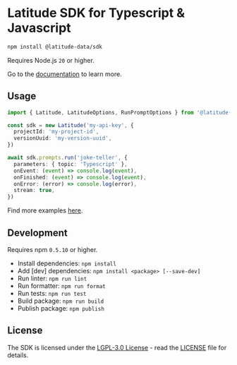 # Latitude SDK for Typescript & Javascript

```sh
npm install @latitude-data/sdk
```

Requires Node.js `20` or higher.

Go to the [documentation](https://docs.latitude.so/guides/sdk/typescript) to learn more.

## Usage

```typescript
import { Latitude, LatitudeOptions, RunPromptOptions } from '@latitude-data/sdk'

const sdk = new Latitude('my-api-key', {
  projectId: 'my-project-id',
  versionUuid: 'my-version-uuid',
})

await sdk.prompts.run('joke-teller', {
  parameters: { topic: 'Typescript' },
  onEvent: (event) => console.log(event),
  onFinished: (event) => console.log(event),
  onError: (error) => console.log(error),
  stream: true,
})
```

Find more examples [here](https://github.com/latitude-dev/latitude-llm/tree/main/examples/sdks/typescript).

## Development

Requires npm `0.5.10` or higher.

- Install dependencies: `npm install`
- Add [dev] dependencies: `npm install <package> [--save-dev]`
- Run linter: `npm run lint`
- Run formatter: `npm run format`
- Run tests: `npm run test`
- Build package: `npm run build`
- Publish package: `npm publish`

## License

The SDK is licensed under the [LGPL-3.0 License](https://opensource.org/licenses/LGPL-3.0) - read the [LICENSE](/LICENSE) file for details.
